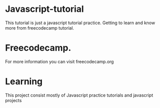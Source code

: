 # Javascript-tutorial
This tutorial is just a javascript tutorial practice.
Getting to learn and know more from freecodecamp tutorial.

# Freecodecamp.
For more information you can visit freecodecamp.org
  
# Learning
This project consist mostly of Javascript practice tutorials and javascript projects

